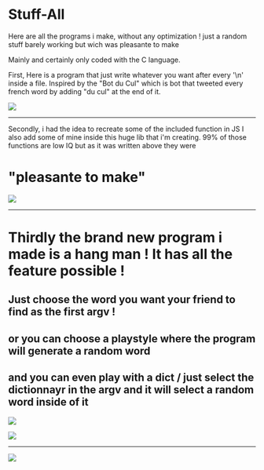 # Stuff-All
Here are all the programs i make, without any optimization ! just a random stuff barely working but wich was pleasante to make 

Mainly and certainly only coded with the C language.

First, Here is a program that just write whatever you want after every '\n' inside a file. 
Inspired by the "Bot du Cul" which is bot that tweeted every french word by adding "du cul" at the end of it. 

![](https://zupimages.net/up/21/05/okk8.png)

----------------------------------------------------------------------------------------------
Secondly, i had the idea to recreate some of the included function in JS
I also add some of mine inside this huge lib that i'm creating. 99% of those functions are low IQ but as it was written above they were

"pleasante to make"
==
![](https://zupimages.net/up/21/05/hug9.png)

----------------------------------------------------------------------------------------------

Thirdly the brand new program i made is a hang man ! It has all the feature possible ! 
==

Just choose the word you want your friend to find as the first argv !
----------------------------------------------------------------------------------------------  
or you can choose a playstyle where the program will generate a random word
----------------------------------------------------------------------------------------------  
and you can even play with a dict / just select the dictionnayr in the argv and it will select a random word inside of it
----------------------------------------------------------------------------------------------              
![](https://zupimages.net/up/21/07/z084.png)

![](https://zupimages.net/up/21/07/frya.png)

----------------------------------------------------------------------------------------------

![](https://zupimages.net/up/21/07/x2xm.png)
